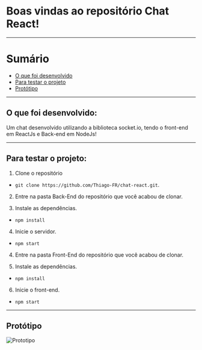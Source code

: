 
# Boas vindas ao repositório Chat React!

---

# Sumário

- [O que foi desenvolvido](#o-que-foi-desenvolvido)
- [Para testar o projeto](#testar-o-projeto)
- [Protótipo](#prototipo)

---

## O que foi desenvolvido: <a name="o-que-foi-desenvolvido"></a>

Um chat desenvolvido utilizando a biblioteca socket.io, tendo o front-end em ReactJs e Back-end em NodeJs!

---

## Para testar o projeto: <a name="testar-o-projeto"></a>

1. Clone o repositório

- `git clone https://github.com/Thiago-FR/chat-react.git`.

2. Entre na pasta Back-End do repositório que você acabou de clonar.

3. Instale as dependências.

- `npm install`

4. Inicie o servidor.

- `npm start`

4. Entre na pasta Front-End do repositório que você acabou de clonar.

5. Instale as dependências.

- `npm install`

6. Inicie o front-end.

- `npm start`

---

## Protótipo <a name="prototipo"></a>

![Prototipo](/chat.gif)
